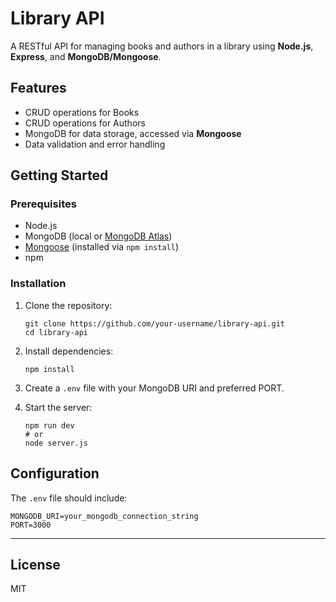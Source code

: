 # Library API

A RESTful API for managing books and authors in a library using **Node.js**, **Express**, and **MongoDB/Mongoose**.

## Features

- CRUD operations for Books
- CRUD operations for Authors
- MongoDB for data storage, accessed via **Mongoose**
- Data validation and error handling

## Getting Started

### Prerequisites

- Node.js
- MongoDB (local or [MongoDB Atlas](https://www.mongodb.com/atlas))
- [Mongoose](https://mongoosejs.com/) (installed via `npm install`)
- npm

### Installation

1. Clone the repository:
    ```
    git clone https://github.com/your-username/library-api.git
    cd library-api
    ```
2. Install dependencies:
    ```
    npm install
    ```
3. Create a `.env` file with your MongoDB URI and preferred PORT.

4. Start the server:
    ```
    npm run dev
    # or
    node server.js
    ```

## Configuration

The `.env` file should include:
```
MONGODB_URI=your_mongodb_connection_string
PORT=3000
```
---

## License

MIT